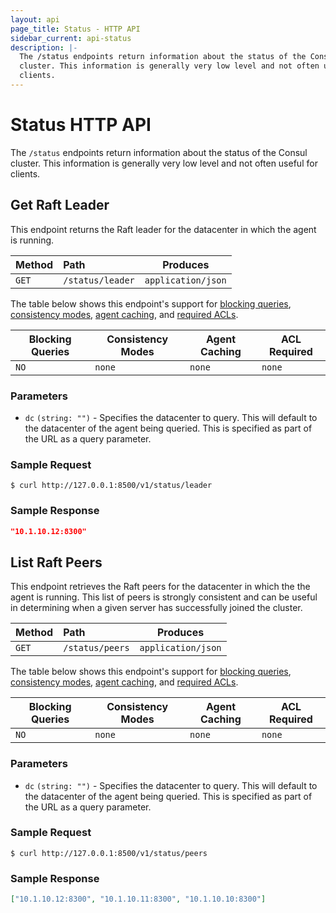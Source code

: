 ```yaml
---
layout: api
page_title: Status - HTTP API
sidebar_current: api-status
description: |-
  The /status endpoints return information about the status of the Consul
  cluster. This information is generally very low level and not often useful for
  clients.
---
```


# Status HTTP API

The `/status` endpoints return information about the status of the Consul
cluster. This information is generally very low level and not often useful for
clients.

## Get Raft Leader

This endpoint returns the Raft leader for the datacenter in which the agent is
running.

| Method | Path             | Produces           |
| :----- | :--------------- | ------------------ |
| `GET`  | `/status/leader` | `application/json` |

The table below shows this endpoint's support for
[blocking queries](/api/features/blocking.html),
[consistency modes](/api/features/consistency.html),
[agent caching](/api/features/caching.html), and
[required ACLs](/api/index.html#authentication).

| Blocking Queries | Consistency Modes | Agent Caching | ACL Required |
| ---------------- | ----------------- | ------------- | ------------ |
| `NO`             | `none`            | `none`        | `none`       |

### Parameters

- `dc` `(string: "")` - Specifies the datacenter to query. This will default to
  the datacenter of the agent being queried. This is specified as part of the
  URL as a query parameter.

### Sample Request

```text
$ curl http://127.0.0.1:8500/v1/status/leader
```

### Sample Response

```json
"10.1.10.12:8300"
```

## List Raft Peers

This endpoint retrieves the Raft peers for the datacenter in which the the agent
is running. This list of peers is strongly consistent and can be useful in
determining when a given server has successfully joined the cluster.

| Method | Path            | Produces           |
| :----- | :-------------- | ------------------ |
| `GET`  | `/status/peers` | `application/json` |

The table below shows this endpoint's support for
[blocking queries](/api/features/blocking.html),
[consistency modes](/api/features/consistency.html),
[agent caching](/api/features/caching.html), and
[required ACLs](/api/index.html#authentication).

| Blocking Queries | Consistency Modes | Agent Caching | ACL Required |
| ---------------- | ----------------- | ------------- | ------------ |
| `NO`             | `none`            | `none`        | `none`       |

### Parameters

- `dc` `(string: "")` - Specifies the datacenter to query. This will default to
  the datacenter of the agent being queried. This is specified as part of the
  URL as a query parameter.

### Sample Request

```text
$ curl http://127.0.0.1:8500/v1/status/peers
```

### Sample Response

```json
["10.1.10.12:8300", "10.1.10.11:8300", "10.1.10.10:8300"]
```
